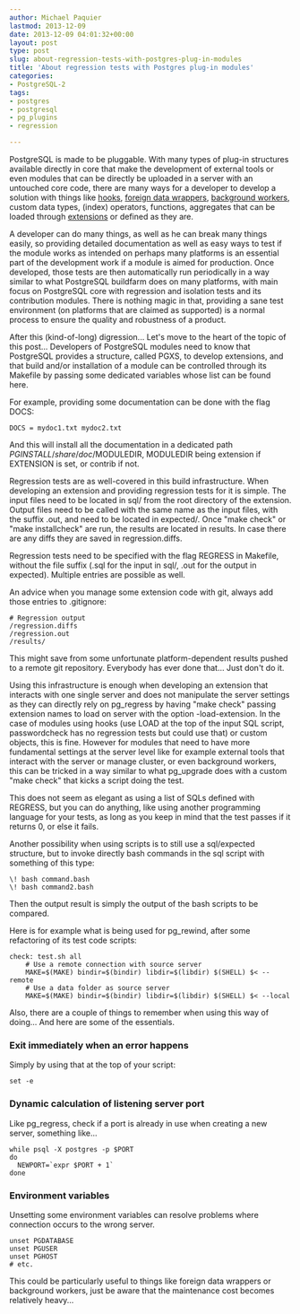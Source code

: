 ```yaml
---
author: Michael Paquier
lastmod: 2013-12-09
date: 2013-12-09 04:01:32+00:00
layout: post
type: post
slug: about-regression-tests-with-postgres-plug-in-modules
title: 'About regression tests with Postgres plug-in modules'
categories:
- PostgreSQL-2
tags:
- postgres
- postgresql
- pg_plugins
- regression

---
```

PostgreSQL is made to be pluggable. With many types of plug-in structures available directly in core that make the development of external tools or even modules that can be directly be uploaded in a server with an untouched core code, there are many ways for a developer to develop a solution with things like [hooks](https://wiki.postgresql.org/images/e/e3/Hooks_in_postgresql.pdf), [foreign data wrappers](https://wiki.postgresql.org/wiki/Foreign_data_wrappers), [background workers](https://www.postgresql.org/docs/9.3/static/bgworker.html), custom data types, (index) operators, functions, aggregates that can be loaded through [extensions](https://www.postgresql.org/docs/9.1/static/sql-createextension.html) or defined as they are.

A developer can do many things, as well as he can break many things easily, so providing detailed documentation as well as easy ways to test if the module works as intended on perhaps many platforms is an essential part of the development work if a module is aimed for production. Once developed, those tests are then automatically run periodically in a way similar to what PostgreSQL buildfarm does on many platforms, with main focus on PostgreSQL core with regression and isolation tests and its contribution modules. There is nothing magic in that, providing a sane test environment (on platforms that are claimed as supported) is a normal process to ensure the quality and robustness of a product.

After this (kind-of-long) digression... Let's move to the heart of the topic of this post... Developers of PostgreSQL modules need to know that PostgreSQL provides a structure, called PGXS, to develop extensions, and that build and/or installation of a module can be controlled through its Makefile by passing some dedicated variables whose list can be found here.

For example, providing some documentation can be done with the flag DOCS:

    DOCS = mydoc1.txt mydoc2.txt

And this will install all the documentation in a dedicated path $PGINSTALL/share/doc/$MODULEDIR, MODULEDIR being extension if EXTENSION is set, or contrib if not.

Regression tests are as well-covered in this build infrastructure. When developing an extension and providing regression tests for it is simple. The input files need to be located in sql/ from the root directory of the extension. Output files need to be called with the same name as the input files, with the suffix .out, and need to be located in expected/. Once "make check" or "make installcheck" are run, the results are located in results. In case there are any diffs they are saved in regression.diffs.

Regression tests need to be specified with the flag REGRESS in Makefile, without the file suffix (.sql for the input in sql/, .out for the output in expected). Multiple entries are possible as well.

An advice when you manage some extension code with git, always add those entries to .gitignore:

    # Regression output
    /regression.diffs
    /regression.out
    /results/

This might save from some unfortunate platform-dependent results pushed to a remote git repository. Everybody has ever done that... Just don't do it.

Using this infrastructure is enough when developing an extension that interacts with one single server and does not manipulate the server settings as they can directly rely on pg\_regress by having "make check" passing extension names to load on server with the option -load-extension. In the case of modules using hooks (use LOAD at the top of the input SQL script, passwordcheck has no regression tests but could use that) or custom objects, this is fine. However for modules that need to have more fundamental settings at the server level like for example external tools that interact with the server or manage cluster, or even background workers, this can be tricked in a way similar to what pg\_upgrade does with a custom "make check" that kicks a script doing the test.

This does not seem as elegant as using a list of SQLs defined with REGRESS, but you can do anything, like using another programming language for your tests, as long as you keep in mind that the test passes if it returns 0, or else it fails.

Another possibility when using scripts is to still use a sql/expected structure, but to invoke directly bash commands in the sql script with something of this type:

    \! bash command.bash
    \! bash command2.bash

Then the output result is simply the output of the bash scripts to be compared.

Here is for example what is being used for pg\_rewind, after some refactoring of its test code scripts:

    check: test.sh all
        # Use a remote connection with source server
        MAKE=$(MAKE) bindir=$(bindir) libdir=$(libdir) $(SHELL) $< --remote
        # Use a data folder as source server
        MAKE=$(MAKE) bindir=$(bindir) libdir=$(libdir) $(SHELL) $< --local

Also, there are a couple of things to remember when using this way of doing... And here are some of the essentials.  

### Exit immediately when an error happens ###

Simply by using that at the top of your script:

    set -e


### Dynamic calculation of listening server port ####

Like pg\_regress, check if a port is already in use when creating a new server, something like...

    while psql -X postgres -p $PORT
    do
      NEWPORT=`expr $PORT + 1`
    done

### Environment variables ###

Unsetting some environment variables can resolve problems where connection occurs to the wrong server.

    unset PGDATABASE
    unset PGUSER
    unset PGHOST
    # etc.

This could be particularly useful to things like foreign data wrappers or background workers, just be aware that the maintenance cost becomes relatively heavy...
